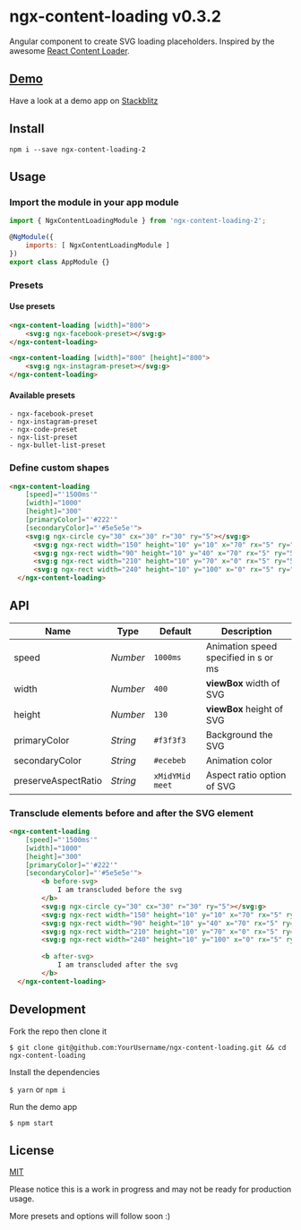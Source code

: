 # ngx-content-loading v0.3.2

Angular component to create SVG loading placeholders. Inspired by the awesome [React Content Loader](https://github.com/danilowoz/react-content-loader).

## [Demo](https://ngx-content-loading.stackblitz.io/)

Have a look at a demo app on [Stackblitz](https://ngx-content-loading.stackblitz.io/)


## Install


    npm i --save ngx-content-loading-2


## Usage

### Import the module in your app module

```javascript
import { NgxContentLoadingModule } from 'ngx-content-loading-2';

@NgModule({
    imports: [ NgxContentLoadingModule ]
})
export class AppModule {}

```

### Presets

#### Use presets

```html
<ngx-content-loading [width]="800">
    <svg:g ngx-facebook-preset></svg:g>
</ngx-content-loading>

<ngx-content-loading [width]="800" [height]="800">
    <svg:g ngx-instagram-preset></svg:g>
</ngx-content-loading>
```

#### Available presets
    - ngx-facebook-preset
    - ngx-instagram-preset
    - ngx-code-preset
    - ngx-list-preset
    - ngx-bullet-list-preset


### Define custom shapes

```html
<ngx-content-loading 
    [speed]="'1500ms'"
    [width]="1000"
    [height]="300"
    [primaryColor]="'#222'"
    [secondaryColor]="'#5e5e5e'">
    <svg:g ngx-circle cy="30" cx="30" r="30" ry="5"></svg:g>
      <svg:g ngx-rect width="150" height="10" y="10" x="70" rx="5" ry="5"></svg:g>
      <svg:g ngx-rect width="90" height="10" y="40" x="70" rx="5" ry="5"></svg:g>
      <svg:g ngx-rect width="210" height="10" y="70" x="0" rx="5" ry="5"></svg:g>
      <svg:g ngx-rect width="240" height="10" y="100" x="0" rx="5" ry="5"></svg:g>
  </ngx-content-loading>
```

## API

| Name                | Type     | Default         | Description                                                     |
| ------------------- | -------- | --------------- | --------------------------------------------------------------- |
| speed               | _Number_ | `1000ms`        | Animation speed specified in s or ms                            |
| width               | _Number_ | `400`           | **viewBox** width of SVG                                        |
| height              | _Number_ | `130`           | **viewBox** height of SVG                                       |
| primaryColor        | _String_ | `#f3f3f3`       | Background the SVG                                              |
| secondaryColor      | _String_ | `#ecebeb`       | Animation color                                                 |
| preserveAspectRatio | _String_ | `xMidYMid meet` | Aspect ratio option of SVG                                      |


### Transclude elements before and after the SVG element

```html
<ngx-content-loading 
    [speed]="'1500ms'"
    [width]="1000"
    [height]="300"
    [primaryColor]="'#222'"
    [secondaryColor]="'#5e5e5e'">
        <b before-svg>
            I am transcluded before the svg
        </b>
        <svg:g ngx-circle cy="30" cx="30" r="30" ry="5"></svg:g>
        <svg:g ngx-rect width="150" height="10" y="10" x="70" rx="5" ry="5"></svg:g>
        <svg:g ngx-rect width="90" height="10" y="40" x="70" rx="5" ry="5"></svg:g>
        <svg:g ngx-rect width="210" height="10" y="70" x="0" rx="5" ry="5"></svg:g>
        <svg:g ngx-rect width="240" height="10" y="100" x="0" rx="5" ry="5"></svg:g>
        
        <b after-svg>
            I am transcluded after the svg
        </b>
  </ngx-content-loading>
```

## Development

Fork the repo then clone it

`$ git clone git@github.com:YourUsername/ngx-content-loading.git && cd ngx-content-loading`

Install the dependencies

`$ yarn` or `npm i`

Run the demo app

`$ npm start`

## License

[MIT](https://github.com/gbuomprisco/ngx-content-loading/blob/master/LICENSE)

Please notice this is a work in progress and may not be ready for production usage.

More presets and options will follow soon :)
